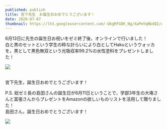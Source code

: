 ```yaml
---
published: publish
title: 宮下先生　お誕生日おめでとうございます！
date: 2020-07-07
thumbnail: https://lh3.googleusercontent.com/-QkgRFGDK_Ng/XwPmYqNbdQI/AAAAAAAAT2U/V-6-4FBjC4gLNn6qAX3PV5BWPFRXC0k8wCE0YBhgLKq4EAL1OcqzfaI2_Wmts1DTLBHu_cCjoPy4FCxz2e_w21TcDghVRPFebluDUyHTyPvgdXKV7FN2FJho_TQyKLI0lBqc2r2yPbVZcDSW0LsLnJO86vMpVvkf3JL_K0ezFwkoqnKEhKmYuKZe9faS-kVp75i_c8IT6lcLYPq4iQ8SSz4q436KJBpTwgGu8UTv51_PvjeD1ZxPQxFdetvuEIwuLtMtayZJany6ZcC8TkSPS8HmSMfRAM1tncntRp7eraIr7cIExWiWeesYbmqGjs9Cdh5lDaR7nKOtb-Y4SXpM_YsbGrPfN-xP-871KOUs44ukXXMlp7mkdysITT9zW9YfLMO0IOnIt3yX-FZdYOMrEMsZXADXIz9eAT5Cj-vhsc9gyWGRqnKN_tt5V5dm76PzSc5-hObvXdghAShx6oCPe_nYRtq2Mke5Loh_P8xSr9iBlcc7w4BtSPE-T5-8pwLx3BppzblbT46Inh_1qizLevfW8YqSevvt-BlXOx5RuX0DkxbTPZ0dotrL9bqx1ByGuGqAPtXbE_obmnIMH6ZEQi_WZWbIXRHBLyPJ4zP53YaXlZDwoKKZY5f5lATzwA8EIYkMGgH59Ay7iawBWlSAjKPTcHYEoLQ_P34meLcrqj-y8IXvzYe2TNWzBjCHK2byuobSUZu4vGqpkhebC8sT1Lvqpp_czCUcrr5a3Xz27YBDnm1uS0Xd_MSX-azpMYqB0__tbHd6e8FbLTe0HpCM8MKnPj_gF/%25E5%25AE%25AE%25E4%25B8%258B%25E8%25AA%2595%25E7%2594%259F%25E6%2597%25A5.png
---
```

6月13日に先生の誕生日お祝いをゼミ終了後，オンラインで行いました！\
白と黒のセットという学生の粋な計らいにより白としてHakuというウォッカを，黒として黒色無双という光吸収率99.2%の水性塗料をプレゼントしました！

![](https://lh3.googleusercontent.com/-9vPZ9nkuEtA/XwPmYsDT-QI/AAAAAAAAT2Y/5QHFJRZJb4EatQd9BRa4-ABES0pBtYY9QCE0YBhgLKq4EAL1OcqxdjuzVmsPcevRDD-oOpSj_6j213P3Ru3Jk8cdfy0-Eh4w_YUaaJnUtg5mXmxi2-pc8GpoUA8wWmFh-SuHygIFoNtGfhNQ9_Jwz7RSdCXEYTz6WSjMaB6qsuwTQQS0yz8loJA4FfBCTFuzZys0EMXFJquTpsryiSCu2swLKF5f6RGbAoE0jLVFUDCn-kgouWkRL1xp_iHZvoSE5FAAKRsJwTTDczmWHRrK_uKCEdib5bk6agxphxVAJMsy1svysdB4N8yInTJGpNyreqbOVHv1HAvGf5Y2w1R9nZfyYP2xzaz9fMTimGkrB4qpsPK3IN6CqzzAPCktVcXHpTRcie9-wV4LmRL0oqrb5CETAwZZhL0KWVJercnMF-z2y_4VCJRPKkDsXuQSUMPtG5sNXOXyrvPQEsgeLnIaV1-HUwnhWe-GRaOXSCZtK0H61P5MVU6d3drYT3hm0Ip_P7MugUjhBFYAE9gvj2XRm8-3LJyiKNztzlbPUIeJA7SZE854cp8RUcadCwgXPnzA2WCpESvjO0LYP6WJKqxvDOC-M6dko0aT1_Tzc3C5-fk-7WyqNiWje0Y113faeHIHxz1x76cAX3t8V8JsazuRb4UUOeEkdRTJUeTC673dWtVKXx2W_CeCtwh5ITR2Olep_46xjJKCgHrqvk3o_VkyAwEdHULVa9NzWcIN5XG-c7x9CMSKBJYJcAs0hI7JEJWwyjv4CAux3thWkboqwXW0EMNTSj_gF/%25E5%25AE%25AE%25E4%25B8%258B%25E8%25AA%2595%25E3%2583%2597%25E3%2583%25AC.png)

\
宮下先生，誕生日おめでとうございます！

P.S. 総ゼミ長の島田さんの誕生日が6月11日ということで，学部3年生の大塲さんと富張さんからプレゼントをAmazonの欲しいものリストを活用して贈りました！\
島田さん，誕生日おめでとうございます！

![](https://lh3.googleusercontent.com/-uBLypC2VRAI/XwPmYoMLptI/AAAAAAAAT2Y/LYSl4esR2r0HhUtwct4j5Abdx5crIwTsgCE0YBhgLKq4EAL1Ocqz4_EabctBbwtKls6yZq9I9GyXoKAH866YO_kcUt8_8VhmIjlkBEmcYczNZvJahn_6K37ZTXtk07bhNMunmcUSkT2eFt7blhwpn08AENcTDy2QMHpRkdZhXJhiJIh2RzPxWiL7IVHRq--KgTJUwZhZMN2GV0cmAIFQmRV_l4JVwhLwk9kHxrZMQy4CImURA84xmWphuFy5RTkO9kWfm7swqj30Op6Vo2h_y6qaooiIXBz8vM0v5xmijtZj3-gllKBxSaCrnd43yPYFD_-0IYtNAau-rnZPYN1b2drpJufnauHJ4lUpKJPOnBCkbZwNz2JACtQ03ki9_3-egz2g4uaHsSOGBRisg5rZidMwenDcCopvjn10Zl6dqg8DL_xS7-LttaA1LJRNrgkszEvX38B_E4PM1P1CBWTOjs_UOr8YCr55fNp6k-h_h8Rxhl0lLFDAw6mCcBHaF2NTX6s48xV3JL0Kr4WN81cVl1df3ZC6qJdpgZ5SpZe04fA_YwpNao3fSf1H5rQb9DBHd8ByhStoI8jQ7l05UGcf1Z5Phza9d4UVRCiTgGiop6yXBWTDx5WY63wxgmhIVcv42FPaKXnNulDY90w2pmqYKCnuSHA_ybU2ivdw0t1nZh0kZU0KAcC7trF_tskVT4spBMZUu8wygwjeoipU6OzlR102l14gn38q-w9IRfA9YlDjTqQVJxkkqQ9yhtG7JpQCypAFKmKGP5MhrEat8BRo9MJPSj_gF/%25E5%25B3%25B6%25E7%2594%25B0%25E8%25AA%2595%25E3%2583%2597%25E3%2583%25AC.png)
